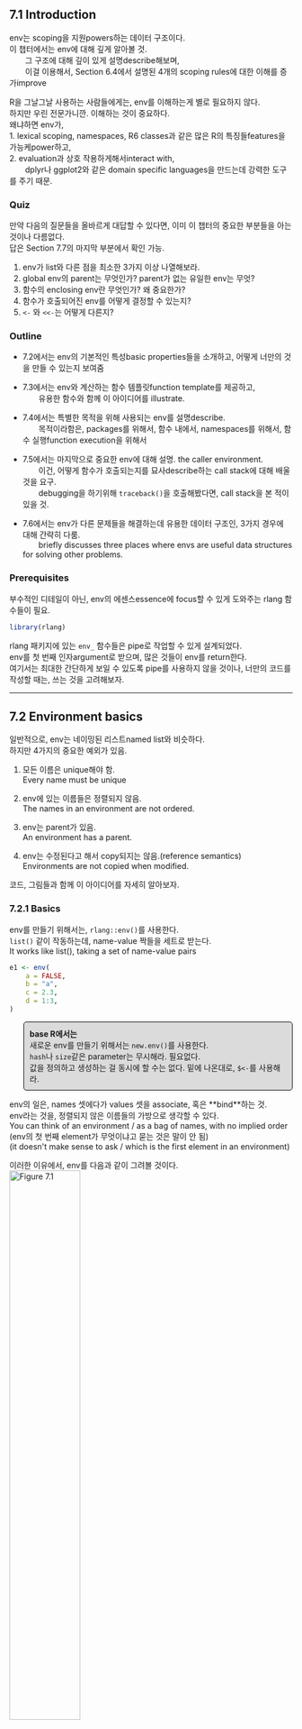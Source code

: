 7.1 Introduction
----------------

env는 scoping을 지원powers하는 데이터 구조이다. <br /> 이 챕터에서는 env에 대해 깊게 알아볼 것. <br />   그 구조에 대해 깊이 있게 설명describe해보며, <br />   이걸 이용해서, Section 6.4에서 설명된 4개의 scoping rules에 대한 이해를 증가improve

R을 그날그날 사용하는 사람들에게는, env를 이해하는게 별로 필요하지 않다. <br /> 하지만 우린 전문가니깐. 이해하는 것이 중요하다. <br /> 왜냐하면 env가, <br /> 1. lexical scoping, namespaces, R6 classes과 같은 많은 R의 특징들features을 가능케power하고, <br /> 2. evaluation과 상호 작용하게해서interact with, <br />   dplyr나 ggplot2와 같은 domain specific languages을 만드는데 강력한 도구를 주기 때문.

### Quiz

만약 다음의 질문들을 올바르게 대답할 수 있다면, 이미 이 챕터의 중요한 부분들을 아는 것이나 다름없다. <br /> 답은 Section 7.7의 마지막 부분에서 확인 가능.

1.  env가 list와 다른 점을 최소한 3가지 이상 나열해보라. <br />
2.  global env의 parent는 무엇인가? parent가 없는 유일한 env는 무엇? <br />
3.  함수의 enclosing env란 무엇인가? 왜 중요한가? <br />
4.  함수가 호출되어진 env를 어떻게 결정할 수 있는지? <br />
5.  `<-` 와 `<<-`는 어떻게 다른지?

### Outline

-   7.2에서는 env의 기본적인 특성basic properties들을 소개하고, 어떻게 너만의 것을 만들 수 있는지 보여줌

-   7.3에서는 env와 계산하는 함수 템플릿function template를 제공하고, <br />   유용한 함수와 함께 이 아이디어를 illustrate.

-   7.4에서는 특별한 목적을 위해 사용되는 env를 설명describe. <br />   목적이라함은, packages를 위해서, 함수 내에서, namespaces를 위해서, 함수 실행function execution을 위해서

-   7.5에서는 마지막으로 중요한 env에 대해 설명. the caller environment. <br />   이건, 어떻게 함수가 호출되는지를 묘사describe하는 call stack에 대해 배울 것을 요구. <br />   debugging을 하기위해 `traceback()`을 호출해봤다면, call stack을 본 적이 있을 것.

-   7.6에서는 env가 다른 문제들을 해결하는데 유용한 데이터 구조인, 3가지 경우에 대해 간략히 다룸. <br />   briefly discusses three places where envs are useful data structures for solving other problems.

### Prerequisites

부수적인 디테일이 아닌, env의 에센스essence에 focus할 수 있게 도와주는 rlang 함수들이 필요.

``` r
library(rlang)
```

rlang 패키지에 있는 `env_` 함수들은 pipe로 작업할 수 있게 설계되었다. <br /> env를 첫 번째 인자argument로 받으며, 많은 것들이 env를 return한다. <br /> 여기서는 최대한 간단하게 보일 수 있도록 pipe를 사용하지 않을 것이나, 너만의 코드를 작성할 때는, 쓰는 것을 고려해보자.

------------------------------------------------------------------------

7.2 Environment basics
----------------------

일반적으로, env는 네이밍된 리스트named list와 비슷하다. <br /> 하지만 4가지의 중요한 예외가 있음.

1.  모든 이름은 unique해야 함. <br /> Every name must be unique

2.  env에 있는 이름들은 정렬되지 않음. <br /> The names in an environment are not ordered.

3.  env는 parent가 있음. <br /> An environment has a parent.

4.  env는 수정된다고 해서 copy되지는 않음.(reference semantics) <br /> Environments are not copied when modified.

코드, 그림들과 함께 이 아이디어를 자세히 알아보자.

### 7.2.1 Basics

env를 만들기 위해서는, `rlang::env()`를 사용한다. <br /> `list()` 같이 작동하는데, name-value 짝들을 세트로 받는다. <br /> It works like list(), taking a set of name-value pairs

``` r
e1 <- env(
    a = FALSE,
    b = "a",
    c = 2.3,
    d = 1:3,
)
```

<style>
p.comment {
background-color: #DBDBDB;
padding: 10px;
border: 1px solid black;
margin-left: 25px;
border-radius: 5px;
}
</style>
<p class="comment">
<strong>base R에서는</strong> <br /> 새로운 env를 만들기 위해서는 <code>new.env()</code>를 사용한다. <br /> <code>hash</code>나 <code>size</code>같은 parameter는 무시해라. 필요없다. <br /> 값을 정의하고 생성하는 걸 동시에 할 수는 없다. 밑에 나온대로, <code>$&lt;-</code>를 사용해라.
</p>
env의 일은, names 셋에다가 values 셋을 associate, 혹은 **bind**하는 것. <br /> env라는 것을, 정렬되지 않은 이름들의 가방으로 생각할 수 있다. <br /> You can think of an environment / as a bag of names, with no implied order <br /> (env의 첫 번째 element가 무엇이냐고 묻는 것은 말이 안 됨) <br /> (it doesn't make sense to ask / which is the first element in an environment)

이러한 이유에서, env를 다음과 같이 그려볼 것이다. <br /> <img src="https://d33wubrfki0l68.cloudfront.net/f5dbd02f5235283e78decdd4f18692b40f1ddf42/c5683/diagrams/environments/bindings.png" alt="Figure 7.1" style="width:50.0%" />

Section 2.5.2에서 다룬 것과 같이, env는 reference semantics를 가지고 있다. <br /> environments have reference semantics. <br /> 대부분의 R 오브젝트들과는 달리, 이걸 수정하면, copy를 만들지 않고, 즉시 수정됨. <br /> when you modify them, you modify them in place, and don't create a copy.

이게 무엇을 암시하냐면, envs가 그들 자체themselves를 contain할 수 있다는 것. <br /> One important implication is that environments can contatin themselves.

``` r
e1$d <- e1
```

<img src="https://d33wubrfki0l68.cloudfront.net/0d41862821d3226c38b73f78a530117349b7344a/abb88/diagrams/environments/loop.png" alt="Figure 7.2" style="width:50.0%" />

env를 프린팅해보면 그냥 메모리 주소memory address만 표시된다. 별로 쓸모가 없음.

``` r
e1
## <environment: 0x0000000014da9f28>
```

대신에 `env_print()`를 사용하면 좀 더 정보를 준다.

``` r
env_print(e1)
## <environment: 0000000014DA9F28>
## parent: <environment: global>
## bindings:
##  * a: <lgl>
##  * b: <chr>
##  * c: <dbl>
##  * d: <env>
```

`env_names()`를 사용하면, 현재의 bindings를 주고 있는 캐릭터 벡터character vector를 얻을 수 있다. <br /> You can use env\_names() to get a character vector / giving the current bindings

``` r
env_names(e1)
## [1] "a" "b" "c" "d"
```

<p class="comment">
<strong>base R에서는</strong> <br /> 3.2.0 이후 버전에서는 <code>names()</code>를 사용하면, env의 bindings의 리스트를 준다. <br /> 3.1.0 혹은 그 이전 버전에서는, <code>ls()</code>에다가 <code>all.names = TRUE</code>라고 옵션을 줘야 모든 bindings를 보여줌. <br /> 이게 가끔 하던 <code>rm(list = ls())</code>의 의미였군.. 변수들 다 없앨 때 쓰던..
</p>
### 7.2.2 Important environments

Section 7.4에서 특별한 env에 대해서 자세하게 다뤄볼 것인데, 여기서는 2개만 미리 하겠다. <br /> current env, 혹은 `current_env()`는, 코드가 현재 실행되고 있는 env다. <br />   is the environment in which code is currently executing. <br /> experimenting interactively할 때에는, 보통 그건 global env.이다. 혹은 `global_env()` <br /> (역자: 어떻게 해석해야할지 모르겠음. 그러니깐 그냥 우리가 평소 쓰는 그것이 global env라는 것 같은데. <br /> 원문: When you're experimenting interactively, that's usually the global environment, or global\_env().) <br /> global env는 가끔 workspace라고 불린다. 왜냐하면 이 곳에서 모든 interactive 계산이 일어나기 때문. <br /> interactive( = outside of a function)

그러니깐 내가 이해를 해본대로 써보자면, <br /> 우리가 이 때까지 늘상 해왔던 단순한 계산, 할당 이런 것들이 다 interactive computation인데, <br /> 이게 일어나는 곳이 global env이고, worskpace임.

env들을 비교하기 위해서는, `==`가 아닌, `identical()`을 이용해야 한다. <br /> 왜냐하면 `==`는 벡터화된 연산자vectorised operator인데, env는 벡터가 아니기 때문이다.

``` r
identical(global_env(), current_env())
## [1] TRUE

global_env() == current_env()
## Error in global_env() == current_env(): atomic과 리스트 타입들에 대해서만 비교(1)가 가능합니다
```

<p class="comment">
<strong>base R에서는</strong> <br /> global env는 <code>globalenv()</code>를 통해서, current env는 <code>environment()</code>를 통해서 접근 가능. <br /> global env는 <code>Rf\_GlobalEnv</code> 혹은 <code>.GlobalEnv</code>로 프린트된다.
</p>
### 7.2.3 Parents

모든 env는 **parent**를 가지고 있다. 또다른 env임. <br /> 다이어그램에서, parent는 작은 옅은 파란색 원으로 표시되고, 또다른 env를 화살표로 가리키고 있다. <br /> In diagrams, the parent is shown as a small pale blue circle and arrow that points to another env.

parent는 lexical scoping을 implement하기 위해 사용된 것. <br /> 만약에 env 안에서 name이 발견되지 않는다면, R은 그것의 parent를 확인해볼 것이다. <br /> `env()`에서 unnamed argument를 공급해줌으로써, parent env를 설정할 수 있다. <br /> 만약에 공급해주지 않는다면, 디폴트로 current env가 된다. current env가 parent env가 된다는 뜻 <br /> 아래의 코드에서, `e2b`의 parent는 `e2a`이다.

``` r
e2a <- env(d = 4, e = 5)
e2b <- env(e2a, a = 1, b = 2, c = 3)
```

<img src="https://d33wubrfki0l68.cloudfront.net/336e61bf494a6424484b8b2685a440a7db1566bf/59bce/diagrams/environments/parents.png" alt="Figure 7.3" style="width:50.0%" />

공간을 아끼기 위해, ancestors를 다 그리진 않을거다. <br /> 그냥 옅은 파란색 원을 볼 때마다, parent env가 어딘가에 있다는 것만 기억해라. <br /> 화살표가 향한 곳이, parent env.

env의 parent를 `env_parent()`를 통해서 찾을 수 있다.

``` r
env_parent(e2b)
## <environment: 0x0000000018b8ea28>
env_parent(e2a)
## <environment: R_GlobalEnv>
```

그런데 딱히 `e2a`라고 딱 나오는게 아니고, 주소가 같게 나온다. <br /> `env_print()`에서 찾을 수 있던 주소. <br /> 그거랑 같게 나옴.

parent가 없는 단 하나의 env가 있다. **empty** env. <br /> 텅 비어있는 파란색 원을 가지고 있는 애인데, 얘가 `R_EmptyEnv`다. 이건 R이 사용하는 이름임. <br /> 공간이 허락할 때만 이 empty env를 그려놓겠다.

``` r
e2c <- env(empty_env(), d = 4, e = 5)
e2d <- env(e2c, a = 1, b = 2, c = 3)
```

<img src="https://d33wubrfki0l68.cloudfront.net/ff7bec1ccb1455917a6c9d0f44f114ef5c78519f/39793/diagrams/environments/parents-empty.png" alt="Figure 7.4" style="width:50.0%" />

모든 env의 ancestors는 결국에는, empty env와 함께 종료된다. <br /> `env_parents()`를 이용해서 모든 ancestors를 볼 수 있다.

``` r
env_parents(e2b)
## [[1]]   <env: 0000000018B8EA28>
## [[2]] $ <env: global>
env_parent(e2d)
## <environment: 0x0000000019053238>
```

디폴트로, `env_parents()`는 global env에 다다르면 멈춘다. <br /> global env의 ancestors는 모든 attach된 패키지를 포함하고 있기 때문에, 이게 유용하다. <br /> `env_parents()`의 디폴트를, empty env까지 찾게끔 바꿔보면 이걸 확인해볼 수 있다. <br /> Section 7.4.1에서 이 env들을 다시 확인해볼 것이다.

``` r
env_parents(e2b, last = empty_env())
##  [[1]]   <env: 0000000018B8EA28>
##  [[2]] $ <env: global>
##  [[3]] $ <env: package:rlang>
##  [[4]] $ <env: package:stats>
##  [[5]] $ <env: package:graphics>
##  [[6]] $ <env: package:grDevices>
##  [[7]] $ <env: package:utils>
##  [[8]] $ <env: package:datasets>
##  [[9]] $ <env: package:methods>
## [[10]] $ <env: Autoloads>
## [[11]] $ <env: package:base>
## [[12]] $ <env: empty>
```

<p class="comment">
<strong>base R에서는</strong> <br /> <code>parent.env()</code>를 사용해서 env의 parent를 찾는다. <br /> 모든 ancestors를 return해주는 그런 base 함수는 없음.
</p>
### 7.2.4 Super assignment, `<<-`

env의 ancestors는, `<<-`와 중요한 관계가 있다. <br /> The ancestors of an environment / have an important relationship to &lt;&lt;-.

보통의 할당regular assignment, `<-`는, 항상 current env에서 변수를 생성create한다. <br /> Regular assignment, &lt;-, always creates a variable in the current env.

Super assignment, `<<-`는 절대 current env에서 변수를 생성하지는 않고, <br />   대신에 parent env에서 발견된, 존재하는 변수를 수정한다. <br />   but instead modifies an existing variable / found in a parent env.

``` r
x <- 0
f <- function() {
    x <<- 1
}
f()
x
## [1] 1
```

만약, `<<-`가 존재하는 변수를 찾지 못한다면, global env에서 하나 만들 것이다. <br /> 이건 보통 원치 않은 것인데, 왜냐하면 global 변수는 함수들 간의 뚜렷하지 않은 의존성을 유발하기 때문. <br /> This is usually undesirable, because global variables introduce non-obvious dependencies btw functions.

`<<-`는 대부분 보통 function factory와 함께 사용될 것이다. Section 10.2.4에서 다룸.

### 7.2.5 Getting and setting

리스트 때와 같은 방법으로, $와 \[\[를 이용해서 env의 elements를 get, set할 수 있다.

``` r
e3 <- env(x = 1, y =2)
e3$x
## [1] 1
e3$z <- 3
e3[["z"]]
## [1] 3
```

하지만 `[[`를 숫자 인덱스와는 쓸 수 없고, `[`도 사용할 수는 없다. <br /> (env에서는 order가 없다고 했으니깐 뭐)

``` r
e3[[1]]
## Error in e3[[1]]: wrong arguments for subsetting an environment
e3[c("x", "y")]
## Error in e3[c("x", "y")]: 객체의 타입 'environment'는 부분대입할 수 없습니다
```

`$`와 `[[`는 만약 binding이 존재하지 않는다면, `NULL`을 return할 것이다. <br /> 에러를 얻길 원한다면, `env_get()`를 사용해라.

``` r
e3$xyz
## NULL
env_get(e3, "xyz")
## Error in env_get(e3, "xyz"): 객체 'xyz'를 찾을 수 없습니다
```

binding이 존재하지 않는 경우에, 디폴트값을 얻도록 설정해놓을 수도 있다. <br /> default 인자argument를 사용해라.

``` r
env_get(e3, "xyz", default = NA)
## [1] NA
```

env에다가 bindings를 추가할 수 있는 2가지 방법이 있다. <br /> - `env_poke()`는 name(string으로 주어야함)과 value를 받는다.

``` r
env_poke(e3, "a", 100)
e3$a
## [1] 100
```

-   `env_bind()`는 여러 개의 값들을 bind할 수 있도록 해준다.

``` r
env_bind(e3, a = 10, b = 20)
env_names(e3)
## [1] "x" "y" "z" "a" "b"
```

binding 추가하는것에 대해봤고, <br /> env가 binding을 갖고 있는지를 `env_has()`를 통해서 확인할 수 있다.

``` r
env_has(e3, "a")
##    a 
## TRUE
```

리스트와는 다르게, element를 `NULL`로 설정한다고 해서 제거가 되는건 아니다. <br /> 왜냐하면 가끔씩 `NULL`을 refer하는 이름을 원할 수 있기 때문에. <br /> 이럴 때는 `env_unbind()`를 사용해라.

``` r
e3$a <- NULL
env_has(e3, "a")
##    a 
## TRUE

env_unbind(e3, "a")
env_has(e3, "a")
##     a 
## FALSE
```

name을 unbinding하는 것은, 오브젝트를 삭제하지는 않는다. <br /> 그건 garbage collector의 일이고, 이름이 묶여있지 않은 오브젝트들은 자동적으로 삭제하는 애들. <br /> 이 작업은 Section 2.6에 자세하게 설명되어 있다.

<p class="comment">
<strong>base R에서는</strong> <br /> <code>get()</code>, <code>assign()</code>, <code>exists()</code>, <code>rm()</code>을 봐보아라. <br /> 이것들은 current env와 interactively하게 사용할 수 있도록 디자인되어 있다. <br /> 그래서 다른 env들과 작업할 때는 좀 투박하다. <br /> 그리고 <code>inherits</code> 인자argument에 대해서 알아두어라. <br /> 이건 디폴트로 <code>TRUE</code>인데, 기본 환경base equivalents에서, <br />   제공supplied된 env와 이 env의 모든 ancestors를 검색inspect할 것이라는 뜻.
</p>
### 7.2.6 Advanced bindings

`env_bind()`의 이색적 변형exotic variants가 2개 더 있다.

1.  `env_bind_lazy()`는 **delayed bindings**를 만든다. <br /> 접근이 처음으로 되었을 때, evaluated되는 애들. <br /> 더 자세하게 살펴보면, delayed bindings는 promises를 만드는데, 그래서 함수 인자들과 같이 행동behave한다. <br /> Behind the scenes, delayed bindings create promises, so behave in the same way as function arguments.

그러니깐 호출이 되어서 정말 필요할 때까지는 evaluate하지는 않는 것임.

``` r
env_bind_lazy(current_env(), b = {Sys.sleep(1); 1})

system.time(print(b))
## [1] 1
##    user  system elapsed 
##       0       0       1
system.time(print(b))
## [1] 1
##    user  system elapsed 
##       0       0       0
```

그러니깐 처음에는 접근하는데 Sys.sleep()의 값만큼 시간이 걸렸는데, 한 번 evaluated이 되고 난 이후에는 <br /> 바로바로 접근access이 가능.

delayed bindings의 가장 중요한 사용은 `autoload()`에서 이루어진다. <br /> R 패키지가 데이터셋을 제공할 수 있도록 해주는 것이 `autoload()`. <br /> 메모리에 로드되어있는 것처럼 행동behave하는데, 사실은 필요할 때에만 디스크에서 로드되는 것.

1.  `env_bind_active()`는 **active bindings**를 만든다. 얘들은 접근될 때마다 re-computed

``` r
env_bind_active(current_env(), z1 = function(val) runif(1))
z1
## [1] 0.5417594
z1
## [1] 0.4149112
```

active bindings는 R6의 active fields를 implement할 때 사용된다. Section 14.3.2에서 배우게 됨.

<p class="comment">
<strong>base R에서는</strong> <br /> <code>?delayedAssign()</code>과 <code>?makeActiveBinding()</code>을 보아라.
</p>
### 7.2.7 Exercises

------------------------------------------------------------------------

7.3 Recursing over environments
-------------------------------

------------------------------------------------------------------------

7.4 Special Environments
------------------------

대부분의 env들은 너가 만드는게 아니라, R이 만든다. <br /> 이 섹션에서는 package env부터 시작해서 중요한 env들에 대해 배운다. <br /> 그리고 함수function가 만들어질 때 함수에 bound되는, function env에 대해 배우고, <br /> 함수가 호출될 때마다 생겼다가 없어지는, ephemeral execution env에 대해 배운다. <br /> 1. package env, 2. function env, 3. execution env

마지막으로, package와 function env가 namespaces를 지원support하기 위해 어떻게 interact하는지, <br />     namespaces는 user가 어떤 다른 패키지들을 load했던 간에 패키지가 항상 같은 방식으로 행동하게끔 한다.

### 7.4.1 Package env와 search path

`library()`나 `require()`를 통해서 attach한 패키지들은 global env의 parents가 된다.<br /> immediate parent는 가장 최근에 attach한 패키지, 그리고 그 바로 위 parent는 2번 째로 최근에 attach한 패키지..이런 식 ![그림1](https://d33wubrfki0l68.cloudfront.net/038b2da4f5db1d2a8acaf4ee1e7d08d04ab36ebc/ac22a/diagrams/environments/search-path.png)

이런 식으로 parents를 거슬러 올라가다보면, 패키지들이 attach된 순서를 볼 수 있다. <br /> 이걸 **search path**라고 부르는데, <br />   이 env들에 있는 모든 오브젝트들을 top-level interactive workspace에서부터 찾을 수 있기 때문.<br />   because all objects in these environments / can be found from the top-level interactive workspace.

이 env들의 이름들을, `base::search()`를 통해서 혹은 env 그 자체들을 `rlang::search_envs()`를 통해서 확인할 수 있다.

``` r
search()
##  [1] ".GlobalEnv"        "package:rlang"     "package:stats"    
##  [4] "package:graphics"  "package:grDevices" "package:utils"    
##  [7] "package:datasets"  "package:methods"   "Autoloads"        
## [10] "package:base"
```

``` r
search_envs()
##  [[1]] $ <env: global>
##  [[2]] $ <env: package:rlang>
##  [[3]] $ <env: package:stats>
##  [[4]] $ <env: package:graphics>
##  [[5]] $ <env: package:grDevices>
##  [[6]] $ <env: package:utils>
##  [[7]] $ <env: package:datasets>
##  [[8]] $ <env: package:methods>
##  [[9]] $ <env: Autoloads>
## [[10]] $ <env: package:base>
```

search path의 마지막 2개 env들은 항상 같다. Autoloads 그리고 package:base

-   Autoloads env는 delayed bindings를 이용해서 메모리를 save한다. <br /> 어떻게? 패키지 오브젝트들(예를 들어, 큰 데이터셋)을 필요할 때만 로딩하는 방식으로.

-   `package:base` 혹은 그냥 base라고 하는 base env는, base 패키지의 env다. <br /> 이건 다른 패키지들의 로딩을 시동걸 수 있어야하기 때문에 특별하다. <br /> It is special because / it has to be able to bootstrap / the loading of all other packages. <br /> 이 base env는, `base_env()`를 통해 직접적으로 access할 수 있다.

`library()`를 통해서 다른 패키지를 로딩할 때, global env의 parent env가 다음과 같이 변한다. <br /> pkg:d가 추가된 것. ![그림2](https://d33wubrfki0l68.cloudfront.net/7c87a5711e92f0269cead3e59fc1e1e45f3667e9/0290f/diagrams/environments/search-path-2.png)

### 7.4.2 The function environment

함수function는, 그게 만들어질 때, current env를 bind한다. <br /> A function binds the current environment when it is created. <br /> 이걸 **function env**라고 부르는데, lexical scoping에 사용된다. <br /> 컴퓨터 언어에서는, 자신의 env를 캡쳐하는 함수들을 **closures**라고 부르는데, R에서는 함수가 자기자신의 env를 항상 bind한다. <br /> 그래서 R's documentation에서는 function이랑 closures랑 혼용해서 사용하는 것이다.

이 function env는 `fn_env()`를 통해서 얻을 수 있다.

``` r
y <- 1
f <- function(x) x + y
fn_env(f)
## <environment: R_GlobalEnv>
```

<details> <summary>base R에서는</summary> 함수 <code>f</code>의 env를 access하고 싶다면 <code>environment(f)</code>를 사용해라. </details> <br /> <br /> <br /> <br />

다이어그램에서는, 함수를 다음과 같이 env를 bind하고 있는 '반원이 붙은 네모'로 그릴 것이다. <br /> In diagrams, I'll draw a function as a rectangle with a rounded end that binds an environment. <img src="https://d33wubrfki0l68.cloudfront.net/cd8208b418ecbaf6ace1b6453b93fdf628173e01/68d59/diagrams/environments/binding.png" alt="그림3" style="width:50.0%" />

이 경우에 `f()`는, `f`라는 이름을 함수에 bind하는 env를(왼쪽으로 향한 화살표), bind한다.(오른쪽으로 향한 화살표) <br /> In this case, `f()` binds the environment that binds the name `f` to the function. <br /> (이 부분 이해하는게 여간 어려운 일이 아니다...화이팅해보자)

하지만 항상 이런건 아니다. 다음의 예를 보자. <br /> `g()`는 global env를 binds하고 있고, `g`는 새로운 env `e`에 bound되어 있다. <br /> (아래로 향한 화살표), (왼쪽으로 향한 화살표) <img src="https://d33wubrfki0l68.cloudfront.net/cd32bb2bc59dcfa579b0415ebac271f24c6a85fd/cde86/diagrams/environments/binding-2.png" alt="그림4" style="width:50.0%" />

binding하는 것과 bound되는 것은 미묘하지만 분명한 차이가 있다. <br /> 전자는 우리가 `g`를 어떻게 찾느냐 하는 것이고, 후자는 `g`가 그것의 변수들을 어떻게 찾느냐 하는 것임.

함수 `g`는 global env에서 우리가 찾는 것이고, `g`의 변수들이 있다면 e라는 env안에서 찾는 것.

### 7.4.3 Namespaces

위의 다이어그램을 보면, 어떤 패키지들을 로드시키냐에 따라 패키지의 parent env가 달라진다. <br /> 그럼 걱정이 된다. 패키지들이 다른 순서로 로드되어 있으면 패키지가 다른 함수를 찾는게 아닐까? <br /> **namespaces**의 목표는 이런 일이 생기지 않도록 하는 것이다. <br /> 그리고 어떤 패키지들이 attach되었던간에 같은 방식으로 작동하도록.

예를 들어서, `sd()`를 봐보자.

``` r
sd
## function (x, na.rm = FALSE) 
## sqrt(var(if (is.vector(x) || is.factor(x)) x else as.double(x), 
##     na.rm = na.rm))
## <bytecode: 0x0000000013b5f260>
## <environment: namespace:stats>
```

`sd()`는 `var()`의 관점으로 정의되어 있다. sd() is defined in terms of var(). <br /> 그래서 만약에 global env에서, 혹은 다른 attach된 패키지 안의, `var()`이라고 불리는 어떤 함수에 의해, <br />   `sd()`의 결과가 영향받지 않을까 걱정할 수 있다. <br /> so you might worry that the result of sd() / would be affected / by any function called var() <br />   either in the global env, or in one of the other attached packages. <details> <summary>예를 들어,</summary>

``` r
sd(1:2)
## [1] 0.7071068
```

이 값을, `var()`을 새롭게 정의해놓는다면 바뀌지 않을까? 하고 걱정할 수 있음.

``` r
var <- function(x) x
var(1)
## [1] 1
```

이제 `var()`이라는 함수는 받은 그대로를 출력하는 함수

그래도 여전히 `sd()`는 바뀌지 않는다.

``` r
sd(1:2)
## [1] 0.7071068
```

</details> <br /> <br /> <br /> <br />

R은 앞서 설명한 함수 대(對) binding env를 이용해서, 이러한 문제를 피한다. <br /> R avoids this problem by taking advantage of the function versus binding env described above.

패키지에 있는 모든 함수들은, 한 쌍의 env와 결합associate되어 있다. <br /> package env와 namespace env.

1.  package env는 패키지에 대한 external interface. <br /> The package env is th external interface to the package. <br /> R user가 어떻게 attach된 패키지에서, 혹은 ::를 이용해서 함수를 찾는지. <br /> It's how you, the R user, find a function in an attached package or with `::`. <br /> package env의 parents는 search path에 의해 결정된다. <br />     즉, 패키지가 어떤 순서로 attach되었는지에 따라, package env의 parents가 결정된다.

2.  namespace env는 패키지에 대한 internal interface. <br /> package env가, 우리가 어떻게 함수를 찾는지를 컨트롤한다면, <br /> namespace env는 어떻게 그 함수가 그 안의 변수를 찾는지를 컨트롤.

정리해보면, package env는 우리가 함수를 찾을 때 쓰는 것이고, namespace env는 함수가 그 안의 변수를 찾을 때 쓰는 것이고. <br /> 근데 그렇다면, 어떤 함수가 다른 함수들을 찾을 수는 없는 것 아닌가? <br /> 내가 함수를 찾을 수는 있고, 함수가 그 안의 변수들을 찾을 수는 있는데, <br /> 함수가 다른 함수들을 찾을 수는 없잖아?

그래서 <br /> package env에 있는 모든 binding들은 namespace env에도 있다. <br /> 이렇게 모든 함수들이, 패키지 안의 다른 함수들을 사용할 수 있는 것. <br /> 하지만 몇몇 binding들은 namespace env에서만 출현occur한다. <br /> 이것들은 internal 혹은 non-exported 오브젝트들이라고 알려져있는데, 이것들 때문에 <br /> user가 internal implementation을 감출 수 있는 것hide이다.

이걸 그림으로 나타내보면, <img src="https://d33wubrfki0l68.cloudfront.net/d4fc3ef4f21f2cb0cd065933cba3005cc4b0ea3c/4c4b3/diagrams/environments/namespace-bind.png" alt="그림5" style="width:50.0%" />

다음으로, 모든 namespace env는 같은 set의 ancestors를 갖는다. <br />

-   각 namespace는 imports env를 갖는다. <br /> 패키지에 이용된 모든 함수들에 대한 bindings를 갖고 있는 env. <br /> imports env는 패키지 개발자에 의해, NAMESPACE 파일로 컨트롤된다.

-   모든 base 함수들을 explicit하게 importing하는 것은 귀찮다. <br /> 그래서 imports env의 parent는 base namespace. <br /> base namespace는 base env와 같은 bindings를 갖고 있는데, 다른 parent를 갖는다.

-   base namespace의 parent는 global env다. 이 말인즉슨, binding이 imports env에서 정의되지 않았다면, 패키지는 평소와 같은 방법으로 찾아볼 거라는 것. <br /> This means that if binding isn't defined in the imports env / the package will look for it in the usual way. <br /> 이건 보통 나쁜 방법이기 때문에, `R CMD check`가 자동적으로 이러한 코드에 대해서 경고한다. <br /> S3 메소드 디스패치가 작동하는 방법 때문에 필요했던 역사적인 이유가 있다.

위 3가지 논의를 그림으로 정리해보면, ![그림6](https://d33wubrfki0l68.cloudfront.net/3184a9827ac2c26c60f65680157241819f55e754/542c2/diagrams/environments/namespace-env.png)

그리고 이걸 전부다 종합해서, `sd()`의 예를 설명해보면, ![그림7](https://d33wubrfki0l68.cloudfront.net/fbbfd3b49bdbd3ca1913043233d48454ec27f14e/ae75a/diagrams/environments/namespace.png)

그래서 `sd()`가 `var`의 값을 찾아볼 때, 항상 패키지 user가 아닌, 패키지 developer가 결정해놓은 env의 sequence들을 찾아가게 된다. <br /> 그래서 package 코드는 user가 어떤 패키지들을 attach시켜놨던간에 항상 같은 방식으로 작동하도록 보장받는 것이다.

위 그림을 보면 알다시피 패키지와 namespace env간에 직접적이 링크direct link는 없다. function env를 통해서만 링크는 정의된다.

### 7.4.4 Execution environments

마지막으로 다뤄야할 중요한 주제는 execution env다. <br /> 다음의 함수를 처음 실행시켜보면 무엇이 나올까? 2번째로 실행시켜보면?

``` r
g <- function(x) {
  if (!env_has(current_env(), "a")) {
    message("Defining a")
    a <- 1
  } else {
    a <- a + 1
  }
  a
}
```

계속 읽기전에 한 번 생각해보자.

``` r
g(10)
## Defining a
## [1] 1
```

``` r
g(10)
## Defining a
## [1] 1
```

이 함수는 같은 값을 계속 return하는데, Section 6.4.3에서 다루었던 fresh start principle 때문이다. <br /> 함수가 호출될 때마다 host execution에 새로운 env가 생긴다. <br /> 이건 execution env라고 부르고, 이것의 parent는 function env다.

좀 더 간단한 예와 함께 이 과정을 설명해보자. <br /> execution env는 function env를 통해 찾을 수 있다.

``` r
h <- function(x) {
  a <- 2
  x + a
}

y <- h(1)
```

<img src="https://d33wubrfki0l68.cloudfront.net/862b3606a4a218cc98739b224521b649eeac6082/5d3e9/diagrams/environments/execution.png" alt="그림8" style="width:50.0%" />

1.  에서처럼, 우리가 `y <- h(1)`이라고 함수를 호출하면, execution env가 생겨서 `x`에다가 1을 assign. <br />
2.  에서처럼, 이 execution env안에서 `a`에다가 2를 assign. <br />
3.  에서처럼, execution env는 사라지고, `y`에다가 3을 return하면서 함수가 complete.

그림에서, execution env의 parent가 function env라는 것을 확인할 수 있다.

execution env는 보통 ephemeral하다. 쓰고나면 없어진다. <br /> 함수가 완료되고 나면, env는 garbage collected된다. <br /> 몇 가지 방법으로 이걸 더 오래남게끔 할 수는 있다. <br /> 첫 번째는 explicit하게 return하는 것.

``` r
h2 <- function(x) {
  a <- x * 2
  current_env()
}

e <- h2(x = 10)
env_print(e)
## <environment: 0000000019713008>
## parent: <environment: global>
## bindings:
##  * a: <dbl>
##  * x: <dbl>
```

``` r
fn_env(h2)
## <environment: R_GlobalEnv>
```

여기서도 `h2`의 execution env의 parent가 global env라는 걸 볼 수 있다. function env가 global env이기 때문.

두 번째 방법은 함수같이, env가 binding된 object를 return하도록 하는 것. <br /> Another way to capture it is to return an object with a binding to that environment, like a function. <br /> 다음의 예는 function factory를 사용해서 이 아이디어를 illustrate한다. <br /> `plus()`라는 function factory를 이용해서, `plus_one()`이라는 함수를 만들어볼 것임.

``` r
plus <- function(x) {
  function(y) x + y
}

plus_one <- plus(1)
plus_one
## function(y) x + y
## <environment: 0x000000001a4d2bd0>
```

다이어그램을 보면, `plus_one()`의 enclosing env가 `plus()`의 execution env라서 조금 복잡하다. <img src="https://d33wubrfki0l68.cloudfront.net/853b74c3293fae253c978b73c55f3d0531d746c5/6ffd5/diagrams/environments/closure.png" alt="그림9" style="width:50.0%" />

우리가 `plus_one()`을 호출하면 무슨 일이 일어나는지? <br /> `plus_one()`의 execution env는, 캡쳐된 `plus()`의 execution env를 parent로 가질 것이다. <br /> What happens when we call plus\_one()? <br /> Its execution environment will have / the captured execution env of plus() as its parent. <br /> 그래서 `plus()`의 execution env가 더 오래 남아있다. ![그림10](https://d33wubrfki0l68.cloudfront.net/66676485e6a22c807c19b0c54c8fda6bd1292531/3526e/diagrams/environments/closure-call.png)

function factory에 대해서는 Section 10.2에서 자세하게 배운다.

7.5 Call stacks
---------------

마지막으로 설명해야할 env는, caller env. <br /> rlang::caller\_env()로 access할 수 있다. <br /> 함수가 호출되는 곳의 env를 공급해준다. 그래서 함수가 어떻게 만들어지에 따라 달라지는게 아니고, 함수가 어떻게 호출되어지느냐에 따라 달라진다. <br /> 위에서 봤듯이, env를 argument로 받는 함수를 작성할 때, 유용한 디폴트이다.

<details> <summary>base R</summary> `parent.frame()`이랑 `caller_env()`와 같은 것이다. 이름은 frame인데, frame이 아니라 env를 return한다. </details> <br /> <br /> <br /> <br />

caller env를 충분히 이해하기 위해서는, 2개의 연관된 개념들concepts을 다루어야 한다. **frame**으로 만들어진 **call stack**. <br /> 함수를 실행하는 것은, 2가지 타입들의 context를 만든다. <br /> Executing a function creates two types of context. <br /> 이미 하나는 배웠다. execution env. <br /> 이건 function env의 child. 그리고 이건 함수를 어디에 만들어지는지에 따라 결정된다. <br /> 또 다른 하나는 call stack. 얘는 함수를 어디에 호출되어지는지에 따라 결정됨.

### 7.5.1 Simple call stacks

간단한 sequence of calls를 illustrate해보자: f()는 g()를, g()는 h()를 call한다. <br />

``` r
f <- function(x) {
  g(x = 2)
}

g <- function(x) {
  h(x = 3)
}

h <- function(x) {
  stop()
}
```

R에서 call stack을 가장 흔하게 보는 방법은, error가 발생했을때 traceback()을 살펴보는 것이다.

``` r
f(x = 1)
```

``` r
traceback()
```

    ## No traceback available
